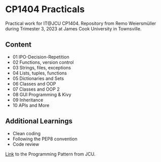 # CP1404 Practicals

Practical work for IT@JCU CP1404.
Repository from Remo Weiersmüller during Trimester 3, 2023 at James Cook University in Townsville.

## Content

- 01 IPO-Decision-Repetition
- 02 Functions, version control
- 03 Strings, files, exceptions
- 04 Lists, tuples, functions
- 05 Dictionaries and Sets
- 06 Classes and OOP
- 07 Classes and OOP 2
- 08 GUI Programming & Kivy
- 09 Inheritance
- 10 APIs and More

## Additional Learnings

- Clean coding
- Following the PEP8 convention
- Code review

[Link](https://github.com/CP1404/Starter/wiki/Programming-Patterns) to the Programming Pattern from JCU.